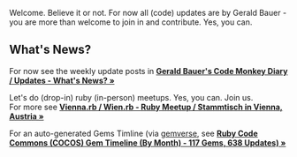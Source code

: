 Welcome.  Believe it or not. For now all (code) updates are by Gerald Bauer - you are more than welcome to join in and contribute. Yes, you can.


## What's News?

For now see the weekly update posts in [**Gerald Bauer's Code Monkey Diary / Updates - What's News? »**](https://geraldb.github.io/)  

Let's do (drop-in) ruby (in-person) meetups. Yes, you can. Join us.  
For more see [**Vienna.rb / Wien.rb - Ruby Meetup / Stammtisch in Vienna, Austria »**](https://viennarb.github.io/)

For an auto-generated Gems Timline (via [gemverse](https://github.com/rubycocos/git/tree/master/gemverse), see [**Ruby Code Commons (COCOS) Gem Timeline (By Month) - 117 Gems, 638 Updates) »**](https://rubycocos.github.io)
